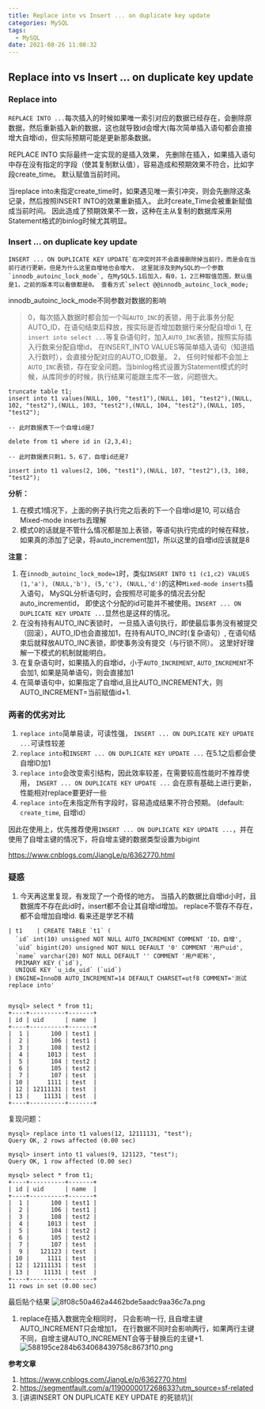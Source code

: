 ```yaml
---
title: Replace into vs Insert ... on duplicate key update
categories: MySQL
tags:
  - MySQL
date: 2021-08-26 11:08:32
---
```

## Replace into vs Insert ... on duplicate key update

### Replace into

`REPLACE INTO ...`每次插入的时候如果唯一索引对应的数据已经存在，会删除原数据，然后重新插入新的数据，这也就导致id会增大(每次简单插入语句都会直接增大自增id)，但实际预期可能是更新那条数据。

REPLACE INTO 实际最终一定实现的是插入效果， 先删除在插入，如果插入语句中存在没有指定的字段（使其复制默认值），容易造成和预期效果不符合，比如字段create_time。 默认赋值当前时间。

当replace into未指定create_time时，如果遇见唯一索引冲突，则会先删除这条记录，然后按照INSERT INTO的效果重新插入。 此时create_Time会被重新赋值成当前时间。 因此造成了预期效果不一致，这种在主从复制的数据库采用Statement格式的binlog时候尤其明显。

###  Insert ... on duplicate key update

```
INSERT ... ON DUPLICATE KEY UPDATE`在冲突时并不会直接删除掉当前行，而是会在当前行进行更新，但是为什么这里自增地也会增大， 这里就涉及到MySQL的一个参数`innodb_autoinc_lock_mode`, 在MySQL5.1后加入，有0，1，2三种取值范围，默认值是1，之前的版本可以看做都是0。 查看方式`select @@innodb_autoinc_lock_mode;
```

innodb_autoinc_lock_mode不同参数对数据的影响

> 0，每次插入数据时都会加一个叫`AUTO_INC`的表锁，用于此事务分配AUTO_ID，在语句结束后释放，按实际是否增加数据行来分配自增di
> 1, 在`insert into select ...`等复杂语句时，加入`AUTO_INC`表锁，按照实际插入行数来分配自增id， 在INSERT_INTO VALUES等简单插入语句（知道插入行数时），会直接分配对应的AUTO_ID数量。
> 2， 任何时候都不会加上`AUTO_INC`表锁，存在安全问题。当binlog格式设置为Statement模式的时候，从库同步的时候，执行结果可能跟主库不一致，问题很大。

```mysql
truncate table t1;
insert into t1 values(NULL, 100, "test1"),(NULL, 101, "test2"),(NULL, 102, "test2"),(NULL, 103, "test2"),(NULL, 104, "test2"),(NULL, 105, "test2");

-- 此时数据表下一个自增id是7

delete from t1 where id in (2,3,4);

-- 此时数据表只剩1，5，6了，自增id还是7

insert into t1 values(2, 106, "test1"),(NULL, 107, "test2"),(3, 108, "test2");
```

**分析：**

1. 在模式1情况下，上面的例子执行完之后表的下一个自增id是10, 可以结合Mixed-mode inserts去理解
2. 模式0的话就是不管什么情况都是加上表锁，等语句执行完成的时候在释放，如果真的添加了记录，将auto_increment加1，所以这里的自增id应该就是8

**注意：**

1. 在`innodb_autoinc_lock_mode=1`时，类似`INSERT INTO t1 (c1,c2) VALUES (1,'a'), (NULL,'b'), (5,'c'), (NULL,'d')`的这种`Mixed-mode inserts`插入语句， MySQL分析语句时，会按照尽可能多的情况去分配auto_incrementid， 即使这个分配的id可能并不被使用。`INSERT ... ON DUPLICATE KEY UPDATE ...`显然也是这样的情况。
2. 在没有持有AUTO_INC表锁时， 一旦插入语句执行，即使最后事务没有被提交（回滚），AUTO_ID也会直接加1，在持有AUTO_INC时(复杂语句）, 在语句结束后就释放AUTO_INC表锁，即使事务没有提交（与行锁不同）。 这里好好理解一下模式的机制就能明白。
3. 在复杂语句时，如果插入的自增id，小于`AUTO_INCREMENT`, `AUTO_INCREMENT`不会加1, 如果是简单语句，则会直接加1
4. 在简单语句中，如果指定了自增id,且比AUTO_INCREMENT大，则AUTO_INCREMENT=当前赋值id+1.

### 两者的优劣对比

1. `replace into`简单易读，可读性强， `INSERT ... ON DUPLICATE KEY UPDATE ...`可读性较差
2. `replace into`和`INSERT ... ON DUPLICATE KEY UPDATE ...` 在5.1之后都会使自增ID加1
3. `replace into`会改变索引结构，因此效率较差，在需要较高性能时不推荐使用， `INSERT ... ON DUPLICATE KEY UPDATE ...` 会在原有基础上进行更新，性能相对replace要更好一些
4. `replace into`在未指定所有字段时，容易造成结果不符合预期。 (default: `create_time`, 自增id）

因此在使用上，优先推荐使用`INSERT ... ON DUPLICATE KEY UPDATE ...`，并在使用了自增主键的情况下，将自增主键的数据类型设置为bigint

https://www.cnblogs.com/JiangLe/p/6362770.html

### 疑惑

1. 今天再这里复现，有发现了一个奇怪的地方。 当插入的数据比自增id小时，且数据库不存在此id时，insert都不会让其自增id增加。
   replace不管存不存在，都不会增加自增id. 看来还是学艺不精

```
| t1    | CREATE TABLE `t1` (
  `id` int(10) unsigned NOT NULL AUTO_INCREMENT COMMENT 'ID，自增',
  `uid` bigint(20) unsigned NOT NULL DEFAULT '0' COMMENT '用户uid',
  `name` varchar(20) NOT NULL DEFAULT '' COMMENT '用户昵称',
  PRIMARY KEY (`id`),
  UNIQUE KEY `u_idx_uid` (`uid`)
) ENGINE=InnoDB AUTO_INCREMENT=14 DEFAULT CHARSET=utf8 COMMENT='测试replace into'


mysql> select * from t1;
+----+----------+-------+
| id | uid      | name  |
+----+----------+-------+
|  1 |      100 | test1 |
|  2 |      106 | test1 |
|  3 |      108 | test2 |
|  4 |     1013 | test  |
|  5 |      104 | test2 |
|  6 |      105 | test2 |
|  7 |      107 | test  |
| 10 |     1111 | test  |
| 12 | 12111131 | test  |
| 13 |    11131 | test  |
+----+----------+-------+
```

复现问题：

```
mysql> replace into t1 values(12, 12111131, "test");
Query OK, 2 rows affected (0.00 sec)

mysql> insert into t1 values(9, 121123, "test");
Query OK, 1 row affected (0.00 sec)

mysql> select * from t1;
+----+----------+-------+
| id | uid      | name  |
+----+----------+-------+
|  1 |      100 | test1 |
|  2 |      106 | test1 |
|  3 |      108 | test2 |
|  4 |     1013 | test  |
|  5 |      104 | test2 |
|  6 |      105 | test2 |
|  7 |      107 | test  |
|  9 |   121123 | test  |
| 10 |     1111 | test  |
| 12 | 12111131 | test  |
| 13 |    11131 | test  |
+----+----------+-------+
11 rows in set (0.00 sec)
```

最后贴个结果
![8f08c50a462a4462bde5aadc9aa36c7a.png](/evernotecid:/BCD9519F-D3CB-4AFA-9D0A-5E1C3FB5B215/appyinxiangcom/26228147/ENResource/p399)

1. replace在插入数据完全相同时， 只会影响一行, 且自增主键AUTO_INCREMENT只会增加1， 在行数据不同时会影响两行，如果两行主键不同，自增主键AUTO_INCREMENT会等于替换后的主键+1.
   ![588195ce284b634068439758c8673f10.png](/evernotecid:/BCD9519F-D3CB-4AFA-9D0A-5E1C3FB5B215/appyinxiangcom/26228147/ENResource/p410)

**参考文章**

1. https://www.cnblogs.com/JiangLe/p/6362770.html
2. https://segmentfault.com/a/1190000017268633?utm_source=sf-related
3. [讲讲INSERT ON DUPLICATE KEY UPDATE 的死锁坑](